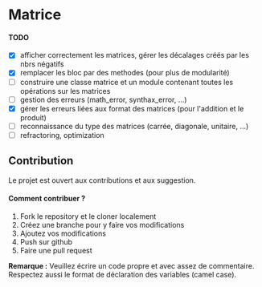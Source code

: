 # Matrice


#### TODO

- [x] afficher correctement les matrices, gérer les décalages créés par les nbrs négatifs
- [x] remplacer les bloc par des methodes (pour plus de modularité)
- [ ] construire une classe matrice et un module contenant toutes les opérations sur les matrices
- [ ] gestion des erreurs (math_error, synthax_error, ...)
- [x] gérer les erreurs liées aux format des matrices (pour l'addition et le produit)
- [ ] reconnaissance du type des matrices (carrée, diagonale, unitaire, ...)
- [ ] refractoring, optimization 

## Contribution

Le projet est ouvert aux contributions et aux suggestion.

#### Comment contribuer ?

1. Fork le repository et le cloner localement
2. Créez une branche pour y faire vos modifications
3. Ajoutez vos modifications
4. Push sur github
5. Faire une pull request

**Remarque :** Veuillez écrire un code propre et avec assez de commentaire. Respectez aussi le format de déclaration des variables (camel case). 